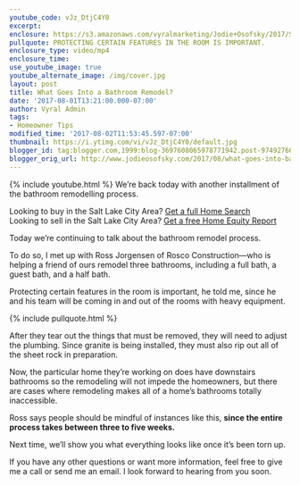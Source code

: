 ```yaml
---
youtube_code: vJz_DtjC4Y0
excerpt:
enclosure: https://s3.amazonaws.com/vyralmarketing/Jodie+Osofsky/2017/Salt+Lake+City+Area+Real+Estate-+Bathroom+Remodel.mp4
pullquote: PROTECTING CERTAIN FEATURES IN THE ROOM IS IMPORTANT.
enclosure_type: video/mp4
enclosure_time:
use_youtube_image: true
youtube_alternate_image: /img/cover.jpg
layout: post
title: What Goes Into a Bathroom Remodel?
date: '2017-08-01T13:21:00.000-07:00'
author: Vyral Admin
tags:
- Homeowner Tips
modified_time: '2017-08-02T11:53:45.597-07:00'
thumbnail: https://i.ytimg.com/vi/vJz_DtjC4Y0/default.jpg
blogger_id: tag:blogger.com,1999:blog-3697608065978771942.post-974927661220879445
blogger_orig_url: http://www.jodieosofsky.com/2017/08/what-goes-into-bathroom-remodel.html
---
```

{% include youtube.html %}
We’re back today with another installment of the bathroom remodelling process.

<div class="post-cta">
Looking to buy in the Salt Lake City Area? <a href="" target="_blank">Get a full Home Search</a><br>
Looking to sell in the Salt Lake City Area? <a href="" target="_blank">Get a free Home Equity Report</a>
</div>

Today we’re continuing to talk about the bathroom remodel process.

To do so, I met up with Ross Jorgensen of Rosco Construction—who is helping a friend of ours remodel three bathrooms, including a full bath, a guest bath, and a half bath.

Protecting certain features in the room is important, he told me, since he and his team will be coming in and out of the rooms with heavy equipment.

{% include pullquote.html %}

After they tear out the things that must be removed, they will need to adjust the plumbing. Since granite is being installed, they must also rip out all of the sheet rock in preparation.

Now, the particular home they’re working on does have downstairs bathrooms so the remodeling will not impede the homeowners, but there are cases where remodeling makes all of a home’s bathrooms totally inaccessible.

Ross says people should be mindful of instances like this, **since the entire process takes between three to five weeks.**

Next time, we’ll show you what everything looks like once it’s been torn up.

If you have any other questions or want more information, feel free to give me a call or send me an email. I look forward to hearing from you soon.
